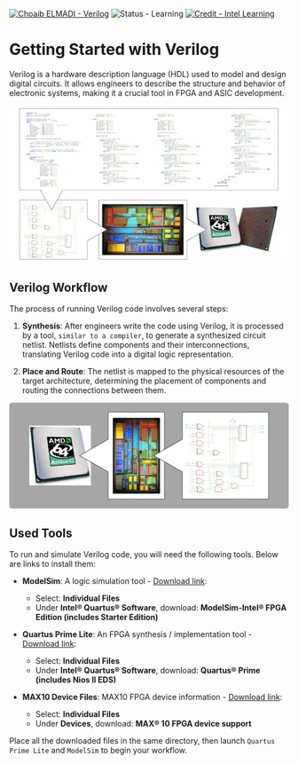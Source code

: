 [![Choaib ELMADI - Verilog](https://img.shields.io/badge/Choaib_ELMADI-Verilog-8800dd)](https://elmadichoaib.vercel.app) ![Status - Learning](https://img.shields.io/badge/Status-Learning-2bd729) [![Credit - Intel Learning](https://img.shields.io/badge/Credit-Intel_Learning-3b8af2)](https://learning.intel.com/developer/learn/courses/235/verilog-hdl-basics/lessons/37535:2308/verilog-hdl-basics)

# Getting Started with Verilog

Verilog is a hardware description language (HDL) used to model and design digital circuits. It allows engineers to describe the structure and behavior of electronic systems, making it a crucial tool in FPGA and ASIC development.

<div align="center">

![What is Verilog](./Images/what-is-verilog.png)

</div>

## Verilog Workflow

The process of running Verilog code involves several steps:

1. **Synthesis**: After engineers write the code using Verilog, it is processed by a tool, `similar to a compiler`, to generate a synthesized circuit netlist. Netlists define components and their interconnections, translating Verilog code into a digital logic representation.

2. **Place and Route**: The netlist is mapped to the physical resources of the target architecture, determining the placement of components and routing the connections between them.

<div align="center">

![Verilog Processing](./Images/verilog-workflow.png)

</div>

## Used Tools

To run and simulate Verilog code, you will need the following tools. Below are links to install them:

- **ModelSim**: A logic simulation tool - [Download link](https://www.intel.com/content/www/us/en/software-kit/660907/intel-quartus-prime-lite-edition-design-software-version-20-1-1-for-windows.html):

  - Select: **Individual Files**
  - Under **Intel® Quartus® Software**, download: **ModelSim-Intel® FPGA Edition (includes Starter Edition)**

- **Quartus Prime Lite**: An FPGA synthesis / implementation tool - [Download link](https://www.intel.com/content/www/us/en/software-kit/825278/intel-quartus-prime-lite-edition-design-software-version-23-1-1-for-windows.html):

  - Select: **Individual Files**
  - Under **Intel® Quartus® Software**, download: **Quartus® Prime (includes Nios II EDS)**

- **MAX10 Device Files**: MAX10 FPGA device information - [Download link](https://www.intel.com/content/www/us/en/software-kit/825278/intel-quartus-prime-lite-edition-design-software-version-23-1-1-for-windows.html):

  - Select: **Individual Files**
  - Under **Devices**, download: **MAX® 10 FPGA device support**

Place all the downloaded files in the same directory, then launch `Quartus Prime Lite` and `ModelSim` to begin your workflow.
